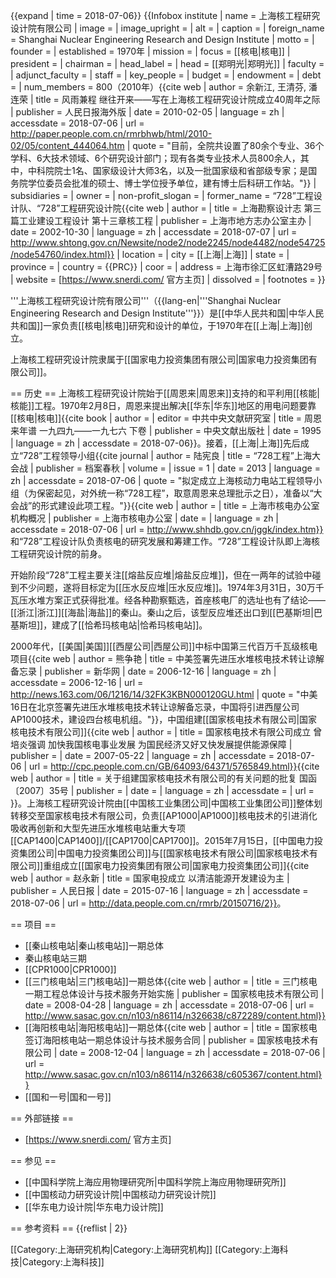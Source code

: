 {{expand | time = 2018-07-06}}
{{Infobox institute
| name = 上海核工程研究设计院有限公司
| image =
| image_upright =
| alt =
| caption =
| foreign_name = Shanghai Nuclear Engineering Research and Design Institute
| motto = 
| founder = 
| established = 1970年
| mission = 
| focus = [[核电|核电]]
| president =
| chairman =
| head_label =
| head = [[郑明光|郑明光]]
| faculty =
| adjunct_faculty =
| staff =
| key_people =
| budget =
| endowment =
| debt =
| num_members = 800（2010年）<ref name = "风雨兼程 继往开来——写在上海核工程研究设计院成立40周年之际">{{cite web | author = 余新江, 王清芬, 潘连荣 | title = 风雨兼程 继往开来——写在上海核工程研究设计院成立40周年之际 | publisher = 人民日报海外版 | date = 2010-02-05 | language = zh | accessdate = 2018-07-06 | url = http://paper.people.com.cn/rmrbhwb/html/2010-02/05/content_444064.htm | quote = "目前，全院共设置了80余个专业、36个学科、6大技术领域、6个研究设计部门；现有各类专业技术人员800余人，其中，中科院院士1名、国家级设计大师3名，以及一批国家级和省部级专家；是国务院学位委员会批准的硕士、博士学位授予单位，建有博士后科研工作站。"}}</ref>
| subsidiaries =
| owner =
| non-profit_slogan =
| former_name = “728”工程设计队、“728”工程研究设计院<ref name = "上海勘察设计志 第三篇工业建设工程设计 第十三章核工程">{{cite web | author = | title = 上海勘察设计志 第三篇工业建设工程设计 第十三章核工程 | publisher = 上海市地方志办公室主办 | date = 2002-10-30 | language = zh | accessdate = 2018-07-07 | url = http://www.shtong.gov.cn/Newsite/node2/node2245/node4482/node54725/node54760/index.html}}</ref>
| location =
| city = [[上海|上海]]
| state =
| province =
| country = {{PRC}}
| coor =
| address = 上海市徐汇区虹漕路29号
| website = [https://www.snerdi.com/ 官方主页]
| dissolved =
| footnotes =
}}

'''上海核工程研究设计院有限公司'''（{{lang-en|'''Shanghai Nuclear Engineering Research and Design Institute'''}}）是[[中华人民共和国|中华人民共和国]]一家负责[[核电|核电]]研究和设计的单位，于1970年在[[上海|上海]]创立。

上海核工程研究设计院隶属于[[国家电力投资集团有限公司|国家电力投资集团有限公司]]。

== 历史 ==
上海核工程研究设计院始于[[周恩来|周恩来]]支持的和平利用[[核能|核能]]工程。1970年2月8日，周恩来提出解决[[华东|华东]]地区的用电问题要靠[[核电|核电]]<ref name = "周恩来年谱 一九四九——一九七六 下卷">{{cite book | author = | editor = 中共中央文献研究室 | title = 周恩来年谱 一九四九——一九七六 下卷 | publisher = 中央文献出版社 | date = 1995 | language = zh | accessdate = 2018-07-06}}</ref>。接着，[[上海|上海]]先后成立“728”工程领导小组<ref name = "“728工程”上海大会战">{{cite journal | author = 陆宪良 | title = “728工程”上海大会战 | publisher = 档案春秋 | volume = | issue = 1 | date = 2013 | language = zh | accessdate = 2018-07-06 | quote = "拟定成立上海核动力电站工程领导小组（为保密起见，对外统一称“728工程”，取意周恩来总理批示之日），准备以“大会战”的形式建设此项工程。"}}</ref><ref name = "上海市核电办公室 机构概况">{{cite web | author = | title = 上海市核电办公室 机构概况 | publisher = 上海市核电办公室 | date = | language = zh | accessdate = 2018-07-06 | url = http://www.shhdb.gov.cn/jggk/index.htm}}</ref>和“728”工程设计队负责核电的研究发展和筹建工作。“728”工程设计队即上海核工程研究设计院的前身。

开始阶段“728”工程主要关注[[熔盐反应堆|熔盐反应堆]]，但在一两年的试验中碰到不少问题，遂将目标定为[[压水反应堆|压水反应堆]]。1974年3月31日，30万千瓦压水堆方案正式获得批准。经各种勘察甄选，首座核电厂的选址也有了结论——[[浙江|浙江]][[海盐|海盐]]的秦山。秦山之后，该型反应堆还出口到[[巴基斯坦|巴基斯坦]]，建成了[[恰希玛核电站|恰希玛核电站]]。

2000年代，[[美国|美国]][[西屋公司|西屋公司]]中标中国第三代百万千瓦级核电项目<ref name = "中美签署先进压水堆核电技术转让谅解备忘录">{{cite web | author = 熊争艳 | title = 中美签署先进压水堆核电技术转让谅解备忘录 | publisher = 新华网 | date = 2006-12-16 | language = zh | accessdate = 2006-12-16 | url = http://news.163.com/06/1216/14/32FK3KBN000120GU.html | quote = "中美16日在北京签署先进压水堆核电技术转让谅解备忘录，中国将引进西屋公司AP1000技术，建设四台核电机组。"}}</ref>，中国组建[[国家核电技术有限公司|国家核电技术有限公司]]<ref name = "国家核电技术有限公司成立 曾培炎强调 加快我国核电事业发展 为国民经济又好又快发展提供能源保障">{{cite web | author = | title = 国家核电技术有限公司成立 曾培炎强调 加快我国核电事业发展 为国民经济又好又快发展提供能源保障 | publisher =  | date = 2007-05-22 | language = zh | accessdate = 2018-07-06 | url = http://cpc.people.com.cn/GB/64093/64371/5765849.html}}</ref><ref name = "关于组建国家核电技术有限公司的有关问题的批复 国函〔2007〕35号">{{cite web | author = | title = 关于组建国家核电技术有限公司的有关问题的批复 国函〔2007〕35号 | publisher =  | date =  | language = zh | accessdate =  | url = }}</ref>。上海核工程研究设计院由[[中国核工业集团公司|中国核工业集团公司]]整体划转移交至国家核电技术有限公司，负责[[AP1000|AP1000]]核电技术的引进消化吸收再创新和大型先进压水堆核电站重大专项[[CAP1400|CAP1400]]/[[CAP1700|CAP1700]]。2015年7月15日，[[中国电力投资集团公司|中国电力投资集团公司]]与[[国家核电技术有限公司|国家核电技术有限公司]]重组成立[[国家电力投资集团有限公司|国家电力投资集团公司]]<ref name = "国家电投成立 以清洁能源开发建设为主">{{cite web | author = 赵永新 | title = 国家电投成立 以清洁能源开发建设为主 | publisher = 人民日报 | date = 2015-07-16 | language = zh | accessdate = 2018-07-06 | url = http://data.people.com.cn/rmrb/20150716/2}}</ref>。

== 项目 ==
* [[秦山核电站|秦山核电站]]一期总体
* 秦山核电站三期
* [[CPR1000|CPR1000]]
* [[三门核电站|三门核电站]]一期总体<ref name = "三门核电一期工程总体设计与技术服务开始实施">{{cite web | author = | title = 三门核电一期工程总体设计与技术服务开始实施 | publisher = 国家核电技术有限公司 | date = 2008-04-28 | language = zh | accessdate = 2018-07-06 | url = http://www.sasac.gov.cn/n103/n86114/n326638/c872289/content.html}}</ref>
* [[海阳核电站|海阳核电站]]一期总体<ref name = "国家核电签订海阳核电站一期总体设计与技术服务合同">{{cite web | author = | title = 国家核电签订海阳核电站一期总体设计与技术服务合同 | publisher = 国家核电技术有限公司 | date = 2008-12-04 | language = zh | accessdate = 2018-07-06 | url = http://www.sasac.gov.cn/n103/n86114/n326638/c605367/content.html}}</ref>
* [[国和一号|国和一号]]

== 外部链接 ==
* [https://www.snerdi.com/ 官方主页]

== 参见 ==
* [[中国科学院上海应用物理研究所|中国科学院上海应用物理研究所]]
* [[中国核动力研究设计院|中国核动力研究设计院]]
* [[华东电力设计院|华东电力设计院]]

== 参考资料 ==
{{reflist | 2}}

[[Category:上海研究机构|Category:上海研究机构]]
[[Category:上海科技|Category:上海科技]]